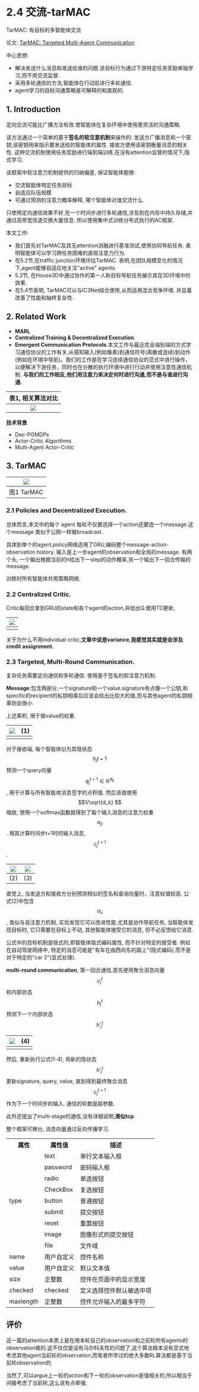# 2.4 交流-tarMAC

TarMAC: 有目标的多智能体交流

论文: [TarMAC: Targeted Multi-Agent Communication](https://arxiv.org/pdf/1810.11187.pdf)

中心思想:
- 解决发送什么消息和发送给谁的问题.该目标行为通过下游特定任务奖励单独学习,而不用交流监督.
- 采用多轮通信的方法,智能体在行动前进行多轮通信.
- agent学习的目标沟通策略是可解释的和直观的.

## 1. Introduction

定向交流可能比广播方法有效.使智能体在复杂环境中使用更灵活的沟通策略.

该方法通过一个简单的基于**签名的软注意机制**来操作的: 发送方广播消息和一个密钥,该密钥用来指示要发送给的智能体的属性. 接收方使用该密钥衡量消息的相关性. 这种交流机制使用任务奖励进行端到端训练,在没有attention监督的情况下,隐式学习.

该框架中软注意力机制提供的归纳偏差, 保证智能体能够:
- 交流智能体特定任务目标
- 自适应队伍规模
- 可通过预测的注意力概率解释, 哪个智能体对谁交流什么.

只使用定向通信效果不好,在一个时间步进行多轮通信,涉及到在内存中持久存储,并通过高带宽信道交换大量信息. 所以使用集中式训练分布式执行的AC框架.

本文工作:
- 我们首先对TarMAC及其无attention消融进行基准测试,使用协同导航任务. 表明智能体可以学习跨任务困难的直观注意力行为.
- 在5.2节,在traffic junction环境评估TarMAC. 表明,在团队规模变化的情况下,agent能够自适应地关注"active" agents.
- 5.3节, 在House3D中通过协作的第一人称目标导航任务展示其在3D环境中的效果.
- 在5.4节表明, TarMAC可以与IC3Net结合使用,从而适用混合竞争环境. 并显着改善了性能和抽样复杂性.

## 2. Related Work

- **MARL**
- **Centralized Training & Decentralized Execution**.
- **Emergent Communication Protocols**.本文工作与最近完全端到端的方式学习通信协议的工作有关,从感知输入(例如像素)到通信符号(离散或连续)到动作(例如在环境中导航)。我们的工作是在学习连续通信协议的范式中进行操作，以便解决下游任务，同时也在分散的执行环境中进行行动并使用注意性通信机制. **与我们的工作相反,他们用注意力来决定何时进行沟通,而不是与谁进行沟通.**

|        表1, 相关算法对比         |
| :------------------------------: |
| ![](img/2020-10-20-21-01-29.png) |

**技术背景**
- Dec-POMDPs
- Actor-Critic Algorithms
- Multi-Agent Actor-Critic

## 3. TarMAC 

| ![](img/2020-10-20-21-04-31.png) |
| :------------------------------: |
|            图1 TarMAC            |

### 2.1 Policies and Decentralized Execution.

总体而言,本文中的每个 agent 每轮不仅要选择一个action还要选一个message.这个message 类似于公网一样被broadcast .

具体到单个的agent,policy网络选用了GRU,编码整个message-action-observation history. 输入是上一步agent的observation和全局的message. 有两个头, 一个输出根据当前的h给出下一step的动作概率,另一个输出下一回合传输的message.

训练时所有智能体共用策略网络.

### 2.2 Centralized Critic.

Critic每回合拿到GRU的state和各个agent的action,并给出Q.使用TD更新, 

| ![](img/2020-10-20-21-25-58.png) |
| :------------------------------: |
|                                  |

关于为什么不用individual critic,**文章中说是variance,我感觉其实就是会涉及credit assignment.**

### 2.3 Targeted, Multi-Round Communication.

复杂任务需要定向通信和多轮通信. 使用基于签名的软注意力机制.

**Message**:包含两部分,一个signature和一个value.signature有点像一个公钥,和specific的recipient的私钥相乘后应该会给出比较大的值,而与其他agent的私钥相乘则会很小.

上述乘积, 用于做value的权重.

| ![](img/2020-10-20-21-31-27.png) |  (1)  |
| :------------------------------: | :---: |
|                                  |       |

对于接收端, 每个智能体(j)为其隐状态 $$h_jt+1 $$ 预测一个query向量 $$q_j^{t+1}\in \mathbb{R}^{d_k} $$, 用于计算与所有智能体消息签字的点积值. 然后该值使用 $$1/\sqrt{d_k} $$缩放, 使用一个softmax函数就得到了每个输入消息的注意力权重$$\alpha_{ji}$$. 用其计算时间步t+1时的输入消息,$$c_j^{t+1} $$ .

| ![](img/2020-10-20-21-31-44.png) | ![](img/2020-10-20-22-09-04.png) |
| :------------------------------: | :------------------------------: |
|               (2)                |               (3)                |

直觉上, 当发送方和接收方分别预测相似的签名和查询向量时，注意权值较高. 公式(2)中包含$$\alpha_{ii}$$, 类似与自注意力机制, 实验发现它可以改进性能.尤其是协作导航任务, 当智能体发现目标时, 它只需要在目标上不动, 其他智能体接受它的消息, 但不必反馈给它消息.

公式中的目标机制是隐式的,即智能体隐式编码属性, 而不针对特定的接受者. 例如在自动驾驶网络中, 特定的消息可能是"有车在由西向东的路上"(隐式编码),而不是对于特定的"car 2"(显式处理). 

**multi-round communication**, 第一回合通信,首先使用聚合消息向量$${c}_j^t $$和内部状态$${h}_j^t $$预测下一个内部状态$${h'}_j^t $$

| ![](img/2020-10-20-22-09-25.png) |  (4)  |
| :------------------------------: | :---: |
|                                  |       |

然后, 重新执行公式(1-4), 用新的隐状态$${h'}_j^t $$更新signature, query, value, 直到得到最终聚合消息 $$c_j^{t+1} $$作为下一个时间步的输入.  通信的轮数是超参数.

此外还提出了multi-stage的通信,没有详细说明,**类似tcp**.

整个框架可微分, 消息向量通过反向传播学习.

<table>
	<tr>
	    <th>属性</th>
	    <th>属性值</th>
	    <th>描述</th>  
	</tr >
	<tr >
	    <td rowspan="9">type</td>
	    <td>text</td>
	    <td>单行文本输入框</td>
	</tr>
	<tr>
	    <td>password</td>
	    <td>密码输入框</td>
	</tr>
	<tr>
	    <td>radio</td>
	    <td>单选按钮</td>
	</tr>
	<tr>
	    <td>CheckBox</td>
	    <td>复选按钮</td>
	</tr>
	<tr><td>button</td>
	    <td>普通按钮</td>
	</tr>
	<tr>
	    <td>submit</td>
	    <td>提交按钮</td>
	</tr>
	<tr>
	    <td>reset</td>
	    <td>重置按钮</td>
	</tr>
	<tr>
	    <td>image</td>
	    <td>图像形式的提交按钮</td>
	</tr>
	<tr>
	    <td >file</td>
	    <td>文件域</td>
	</tr>
	<tr>
	    <td >name</td>
	    <td>用户自定义</td>
	    <td>控件名称</td>
	</tr>
	<tr>
	    <td >value</td>
	    <td >用户自定义</td>
	    <td >默认文本值</td>
	</tr>
	<tr>
	    <td >size</td>
	    <td >正整数</td>
	    <td >控件在页面中的显示宽度</td>
	</tr>
	<tr>
	    <td >checked</td>
	    <td >checked</td>
	    <td >定义选择控件默认被选中项</td>
	</tr>
	<tr>
	    <td >maxlength</td>
	    <td >正整数</td>
	    <td >控件允许输入的最多字符</td>
	</tr>
</table>


 
## 评价


这一篇的attention本质上是在用本轮自己的observation和之前轮所有agents的observation做的.这不仅仅是没有马尔科夫性的问题了,这个算法根本没有显式地考虑其他agent当前轮的observation,而笔者所学过的绝大多数RL算法都是基于当前轮observation的.

当然了,可以argue上一轮的action和下一轮的observation是强相关的,所以相当于间接考虑了当前轮,这么说有点牵强.